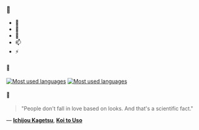 ### 👋

- 🔭
- 🌱
- 💬
- 📫
- ⚡

#### 🧏

[![Most used languages](https://github-readme-stats-aynah.vercel.app/api/top-langs/?username=aynh&theme=solarized-dark&langs_count=6&layout=compact&hide_title=true)](https://github.com/anuraghazra/github-readme-stats#gh-dark-mode-only)
[![Most used languages](https://github-readme-stats-aynah.vercel.app/api/top-langs/?username=aynh&theme=solarized-light&langs_count=6&layout=compact&hide_title=true)](https://github.com/anuraghazra/github-readme-stats#gh-light-mode-only)

#### 💬

> "People don't fall in love based on looks. And that's a scientific fact."

&mdash; [**Ichijou Kagetsu**](https://myanimelist.net/character.php?q=Ichijou%20Kagetsu&cat=character), [**Koi to Uso**](https://myanimelist.net/search/all?q=Koi%20to%20Uso&cat=all)
